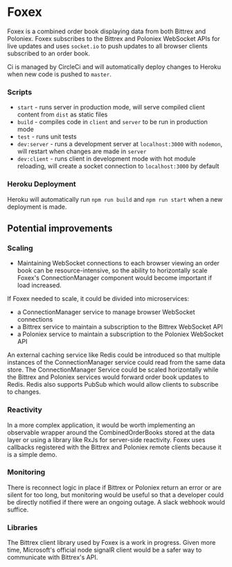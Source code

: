 # Foxex
Foxex is a combined order book displaying data from both Bittrex and Poloniex. Foxex subscribes to the Bittrex and Poloniex WebSocket APIs for live updates and uses `socket.io` to push updates to all browser clients subscribed to an order book.

Ci is managed by CircleCi and will automatically deploy changes to Heroku when new code is pushed to `master`.

### Scripts
- `start` - runs server in production mode, will serve compiled client content from `dist` as static files
- `build` - compiles code in `client` and `server` to be run in production mode
- `test` - runs unit tests
- `dev:server` - runs a development server at `localhost:3000` with `nodemon`, will restart when changes are made in `server`
- `dev:client` - runs client in development mode with hot module reloading, will create a socket connection to `localhost:3000` by default

### Heroku Deployment
Heroku will automatically run `npm run build` and `npm run start` when a new deployment is made.

## Potential improvements

### Scaling
- Maintaining WebSocket connections to each browser viewing an order book can be resource-intensive, so the ability to horizontally scale Foxex's ConnectionManager component would become important if load increased. 

If Foxex needed to scale,  it could be divided into microservices: 
- a ConnectionManager service to manage browser WebSocket connections
- a Bittrex service to maintain a subscription to the Bittrex WebSocket API
- a Poloniex service to maintain a subscription to the Poloniex WebSocket API

An external caching service like Redis could be introduced so that multiple instances of the ConnectionManager service could read from the same data store. The ConnectionManager Service could be scaled horizontally while the Bittrex and Poloniex services would forward order book updates to Redis. Redis also supports PubSub which would allow clients to subscribe to changes.

### Reactivity
In a more complex application, it would be worth implementing an observable wrapper around the CombinedOrderBooks stored at the data layer or using a library like RxJs for server-side reactivity. Foxex uses callbacks registered with the Bittrex and Poloniex remote clients because it is a simple demo.

### Monitoring
There is reconnect logic in place if Bittrex or Poloniex return an error or are silent for too long, but monitoring would be useful so that a developer could be directly notified if there were an ongoing outage. A slack webhook would suffice.

### Libraries
The Bittrex client library used by Foxex is a work in progress. Given more time, Microsoft's official node signalR client would be a safer way to communicate with Bittrex's API.
